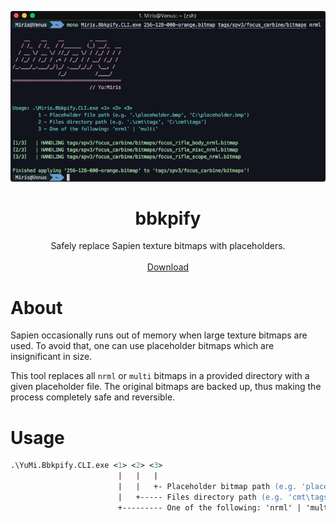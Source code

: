 <html>
    <p align="center">
        <img src="./SCREENSHOT.png">
    </p>
    <h1 align="center">bbkpify</h1>
    <p align="center">
        Safely replace Sapien texture bitmaps with placeholders.
        <br>
        <br>
        <a href="https://github.com/yumiris/bbkpify/releases/latest">Download</a>
    </p>
</html>

# About

Sapien occasionally runs out of memory when large texture bitmaps are used.
To avoid that, one can use placeholder bitmaps which are insignificant in size.

This tool replaces all `nrml` or `multi` bitmaps in a provided directory with a given placeholder file.
The original bitmaps are backed up, thus making the process completely safe and reversible.

# Usage

```ps
.\YuMi.Bbkpify.CLI.exe <1> <2> <3>
                        |   |   |
                        |   |   +- Placeholder bitmap path (e.g. 'placeholder.bmp')
                        |   +----- Files directory path (e.g. 'cmt\tags')
                        +--------- One of the following: 'nrml' | 'multi'
```
